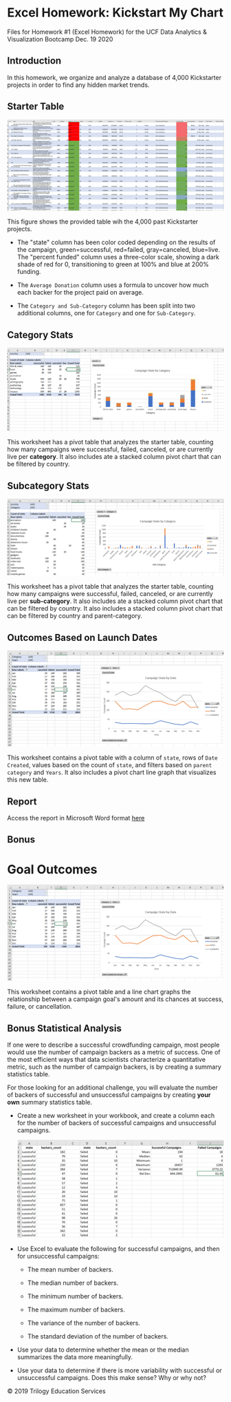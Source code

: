 # Excel Homework: Kickstart My Chart
Files for Homework #1 (Excel Homework) for the UCF Data Analytics &amp; Visualization Bootcamp Dec. 19 2020

## Introduction

In this homework, we organize and analyze a database of 4,000 Kickstarter projects in order to find any hidden market trends. 

## Starter Table

![Kickstarter Table](Images/Sheet1_Conditinal_Formatting.PNG)

This figure shows the provided table wih the 4,000 past Kickstarter projects.  

  * The "state" column has been color coded depending on the results of the campaign, green=successful, red=failed, gray=canceled, blue=live.  The "percent funded" column uses a three-color scale, showing a dark shade of red for 0, transitioning to green at 100% and blue at 200% funding.

  * The `Average Donation` column uses a formula to uncover how much each backer for the project paid on average.

  * The `Category and Sub-Category` column has been split into two additional columns, one for `Category` and one for `Sub-Category`.
  
  ## Category Stats

  ![Category Stats](Images/CategoryStats.PNG)

  This worksheet has a pivot table that analyzes the starter table, counting how many campaigns were successful, failed, canceled, or are currently live per **category**.  It also includes ate a stacked column pivot chart that can be filtered by country.
  
  ## Subcategory Stats

  ![Subcategory Stats](Images/SubcategoryStats.PNG)

  This worksheet has a pivot table that analyzes the starter table, counting how many campaigns were successful, failed, canceled, or are currently live per **sub-category**.  It also includes ate a stacked column pivot chart that can be filtered by country.  It also includes a stacked column pivot chart that can be filtered by country and parent-category.
  
  ## Outcomes Based on Launch Dates

  ![Outcomes Based on Launch Date](Images/LaunchDateOutcomes.PNG)

  This worksheet contains a pivot table with a column of `state`, rows of `Date Created`, values based on the count of `state`, and filters based on `parent category` and `Years`.  It also includes a pivot chart line graph that visualizes this new table.
  
  ## Report
  Access the report in Microsoft Word format [here](report.docx)

## Bonus


# Goal Outcomes

  ![Goal Outcomes](Images/GoalOutcomes.png)

This worksheet contains a pivot table and a line chart graphs the relationship between a campaign goal's amount and its chances at success, failure, or cancellation.

## Bonus Statistical Analysis

If one were to describe a successful crowdfunding campaign, most people would use the number of campaign backers as a metric of success. One of the most efficient ways that data scientists characterize a quantitative metric, such as the number of campaign backers, is by creating a summary statistics table.

For those looking for an additional challenge, you will evaluate the number of backers of successful and unsuccessful campaigns by creating **your own** summary statistics table.

* Create a new worksheet in your workbook, and create a column each for the number of backers of successful campaigns and unsuccessful campaigns.

  ![Images/backers01.png](Images/backers01.png)

* Use Excel to evaluate the following for successful campaigns, and then for unsuccessful campaigns:

  * The mean number of backers.

  * The median number of backers.

  * The minimum number of backers.

  * The maximum number of backers.

  * The variance of the number of backers.

  * The standard deviation of the number of backers.

* Use your data to determine whether the mean or the median summarizes the data more meaningfully.

* Use your data to determine if there is more variability with successful or unsuccessful campaigns. Does this make sense? Why or why not?


© 2019 Trilogy Education Services
